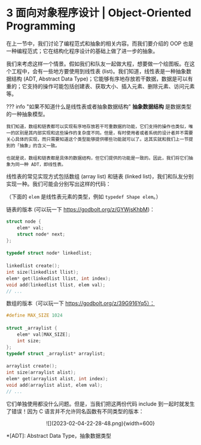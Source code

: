 # 3 面向对象程序设计 | Object-Oriented Programming

在上一节中，我们讨论了编程范式和抽象的相关内容。而我们要介绍的 OOP 也是一种编程范式；它在结构化程序设计的基础上做了进一步的抽象。

我们来考虑这样一个情景。假如我们和队友一起做大程，想要做一个绘图板。在这个工程中，会有一些地方要使用到线性表 (list)。我们知道，线性表是一种抽象数据结构 (ADT, Abstract Data Type)；它能够有序地存放若干数据，数据是可以有重的；它支持的操作可能包括创建表、获取大小、插入元素、删除元素、访问元素等。

??? info "如果不知道什么是线性表或者抽象数据结构"
    **抽象数据结构** 是数据类型的一种抽象模型。
    
    我们知道，数组和链表都可以实现有序地存放若干可重数据的功能，它们支持的操作也类似，唯一的区别是其内部实现和这些操作的复杂度不同。但是，有时使用者或者系统的设计者并不需要关心具体的实现，而只需要知道这个类型能够提供哪些功能就可以了。这其实就和我们上一节提到的「抽象」的含义一致。

    也就是说，数组和链表都是具体的数据结构，但它们提供的功能是一致的。因此，我们将它们抽象为同一种 ADT，即线性表。

线性表的常见实现方式包括数组 (array list) 和链表 (linked list)，我们和队友分别实现一种。我们可能会分别写出这样的代码：

（下面的 `elem` 是线性表元素的类型，例如 `typedef Shape elem`。）

链表的版本 (可以玩一下 https://godbolt.org/z/GYWjsKhbM)：

```c linenums="1"
struct node {
    elem* val;
    struct node* next;
};

typedef struct node* linkedlist;

linkedlist create();
int size(linkedlist llist);
elem* get(linkedlist llist, int index);
void add(linkedlist llist, elem val);
// ...
```

数组的版本（可以玩一下 https://godbolt.org/z/39G916Yq5）：

```c linenums="1"
#define MAX_SIZE 1024

struct _arraylist {
    elem* val[MAX_SIZE];
    int size;
};
typedef struct _arraylist* arraylist;

arraylist create();
int size(arraylist alist);
elem* get(arraylist alist, int index);
void add(arraylist alist, elem val);
// ...
```

它们单独使用都没什么问题。但是，当我们把这两份代码 include 到一起时就发生了错误！因为 C 语言并不允许同名函数有不同类型的版本：

<center>![](2023-02-04-22-28-48.png){width=600}</center>

*[ADT]: Abstract Data Type，抽象数据类型